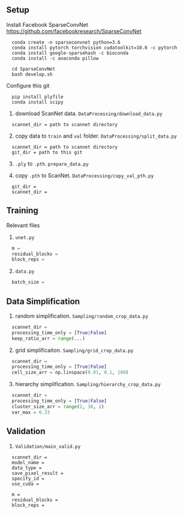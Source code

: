 
## Setup

Install Facebook SparseConvNet <https://github.com/facebookresearch/SparseConvNet>

```shell
  conda create -n sparseconvnet python=3.6
  conda install pytorch torchvision cudatoolkit=10.0 -c pytorch
  conda install google-sparsehash -c bioconda
  conda install -c anaconda pillow

  cd SparseConvNet
  bash develop.sh
```

Configure this git

```shell
  pip install plyfile
  conda install scipy
```

1.  download ScanNet data. `DataProcessing/download_data.py`
```plain
  scannet_dir = path to scannet directory
```

2.  copy data to `train` and `val` folder. `DataProcessing/split_data.py`
```plain
  scannet_dir = path to scannet directory
  git_dir = path to this git
```

3.  `.ply` to `.pth`. `prepare_data.py`

4.  copy `.pth` to ScanNet. `DataProcessing/copy_val_pth.py`
```plain
  git_dir =
  scannet_dir =
```

## Training

Relevant files

1.  `unet.py`
```python
  m =
  residual_blocks =
  block_reps =
```

2.  `data.py`
```python
  batch_size =
```

## Data Simplification

1.  random simplification. `Sampling/random_crop_data.py`
```python
  scannet_dir =
  processing_time_only = [True|False]
  keep_ratio_arr = range(...)
```

2.  grid simplificaiton. `Sampling/grid_crop_data.py`
```python
  scannet_dir =
  processing_time_only = [True|False]
  cell_size_arr = np.linspace(0.01, 0.1, 100)
```

3.  hierarchy simplification. `Sampling/hierarchy_crop_data.py`
```python
  scannet_dir =
  processing_time_only = [True|False]
  cluster_size_arr = range(2, 30, 1)
  var_max = 0.33
```

## Validation

1.  `Validation/main_valid.py`
```
  scannet_dir =
  model_name =
  data_type =
  save_pixel_result =
  specify_id =
  use_cuda =

  m =
  residual_blocks =
  block_reps =
```
